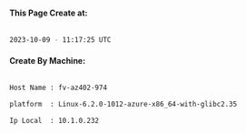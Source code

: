 
   
#### This Page Create at:

```bash

2023-10-09 - 11:17:25 UTC

```

#### Create By Machine:

```bash

Host Name : fv-az402-974

platform  : Linux-6.2.0-1012-azure-x86_64-with-glibc2.35

Ip Local  : 10.1.0.232

```

